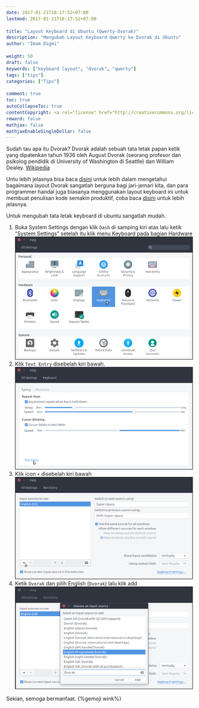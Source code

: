 ```yaml
---
date: 2017-01-21T18:17:52+07:00
lastmod: 2017-01-21T18:17:52+07:00

title: "Layout Keyboard di Ubuntu (Qwerty-Dvorak)"
description: "Mengubah Layout Keyboard Qwerty ke Dvorak di Ubuntu"
author: "Imam Digmi"

weight: 50
draft: false
keywords: ["keyboard layout", "dvorak", "qwerty"]
tags: ["tips"]
categories: ["Tips"]

comment: true
toc: true
autoCollapseToc: true
contentCopyright: <a rel="license" href="http://creativecommons.org/licenses/by-nc-nd/4.0/">CC BY-NC-ND 4.0</a>
reward: false
mathjax: false
mathjaxEnableSingleDollar: false
---
```



Sudah tau apa itu Dvorak? Dvorak adalah sebuah tata letak papan ketik yang dipatenkan tahun 1936 oleh August Dvorak (seorang profesor dan psikolog pendidik di University of Washington di Seattle) dan William Dealey.  [Wikipedia](https://en.wikipedia.org/wiki/Dvorak_Simplified_Keyboard)

Untu lebih jelasnya bisa baca [disini](http://www.dvorak-keyboard.com/) untuk lebih dalam mengetahui bagaimana layout Dvorak sangatlah berguna bagi jari-jemari kita, dan para programmer handal juga biasanya menggunakan layout keyboard ini untuk membuat penulisan kode semakin produktif, coba baca [disini](http://www.kaufmann.no/roland/dvorak/) untuk lebih jelasnya.

Untuk mengubah tata letak keyboard di ubuntu sangatlah mudah.

1. Buka System Settings dengan klik `Dash` di samping kiri atas lalu ketik “System Settings” setelah itu klik menu Keyboard pada bagian Hardware
![Figure 1](/layout-keyboard-dvorak-di-ubuntu/1.png)
2. Klik `Text Entry` disebelah kiri bawah.
![Figure 2](/layout-keyboard-dvorak-di-ubuntu/2.png)
3. Klik icon `+` disebelah kiri bawah
![Figure 3](/layout-keyboard-dvorak-di-ubuntu/3.png)
4. Ketik `Dvorak` dan pilih English (`Dvorak`) lalu klik add
![Figure 4](/layout-keyboard-dvorak-di-ubuntu/4.png)

Sekian, semoga bermanfaat. {%gemoji wink%}
